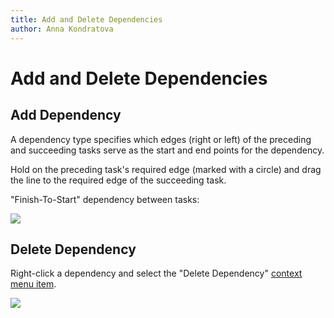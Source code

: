 ```yaml
---
title: Add and Delete Dependencies
author: Anna Kondratova
---
```

# Add and Delete Dependencies

## Add Dependency

A dependency type specifies which edges (right or left) of the preceding and succeeding tasks serve as the start and end points for the dependency. 

Hold on the preceding task's required edge (marked with a circle) and drag the line to the required edge of the succeeding task. 

"Finish-To-Start" dependency between tasks:

![](~/interface-elements-for-web/images/Gantt/add-dependency.png)

## Delete Dependency

Right-click a dependency and select the "Delete Dependency" [context menu item](~/interface-elements-for-web/articles/gantt/context-menu.md).

![](~/interface-elements-for-web/images/Gantt/delete-dependency.png)
